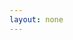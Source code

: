 ```yaml
---
layout: none
---
```


<RedoclyAPIBlock src="/firefly-services/docs/photoshop_cutout.json" width="600px" disableSidebar hideTryItPanel />
